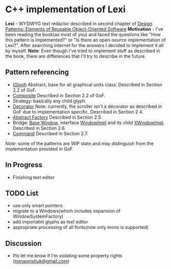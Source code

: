 # C++ implementation of Lexi

**Lexi** - WYSIWYG text redactor described in second chapter of [Design Patterns: Elements of Reusable Object-Oriented Software](https://en.wikipedia.org/wiki/Design_Patterns)
**Motivation** - I've been reading the book(as most of you) and faced the questions like "How this pattern is implemented?" or "Is there an open-source implementation of Lexi?". After searching internet for the answers I decided to implement it all by myself.
**Note**: Even though I've tried to implement stuff as described in the book, there are differences that I'll try to describe in the future.

## Pattern referencing
- [IGlyph](https://github.com/romaonishuk/LexI/blob/master/inc/glyphs/i_glyph.hpp) Abstract, base for all graphical units class. Described in Section 2.2 of GoF.
- [Composite](https://github.com/romaonishuk/LexI/blob/master/inc/glyphs/i_composite_glyph.hpp) Described in Section 2.2 of GoF.
- Strategy: basically any child glyph.
- [Decorator](https://github.com/romaonishuk/LexI/blob/master/inc/decorator.hpp) Note: currently, the scroller isn't a decorator as described in GoF due to implementation specific. Described in Section 2.4.
- [Abstract Factory](https://github.com/romaonishuk/LexI/blob/master/inc/window_system_factory.hpp) Described in Section 2.5.
- Bridge: [Base Window](https://github.com/romaonishuk/LexI/blob/master/inc/window.hpp), interface [WindowImpl](https://github.com/romaonishuk/LexI/blob/master/inc/window_impl.hpp) and its child [XWindowImpl](https://github.com/romaonishuk/LexI/blob/master/src/lexi_linux/inc/x_window_impl.hpp). Described in Section 2.6.
- [Command](https://github.com/romaonishuk/LexI/blob/master/inc/i_command.hpp) Described in Section 2.7.

*Note*: some of the patterns are WIP state and may distinguish from the implementation provided in GoF 

## In Progress
- Finishing text editor

## TODO List
- use only smart pointers
- migrate to a Windows(which includes expansion of WindowSystemFactory)
- add importatnt glyphs as text editor
- appropriate processing of all fonts(now only mono is supported)

## Discussion
- Pls let me know if I'm violating some property rights (romaonishuk@gmail.com)
